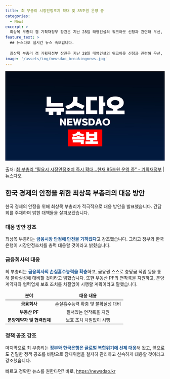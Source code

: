 ```yaml
---
title: 최 부총리 시장안정조치 확대 및 85조원 운영 중
categories:
  - News
excerpt: >
  최상목 부총리 겸 기획재정부 장관은 지난 28일 태영건설의 워크아웃 신청과 관련해 우선, 금융시장 안정에 만…
feature_text: >
  ## 뉴스다오 실시간 뉴스 속보입니다.

  최상목 부총리 겸 기획재정부 장관은 지난 28일 태영건설의 워크아웃 신청과 관련해 우선, 금융시장 안정에 만…
image: '/assets/img/newsdao_breakingnews.jpg'
---
```


![뉴스다오 속보](/assets/img/newsdao_breakingnews.jpg)

<p>출처: <a href="https://newsdao.kr/2897" rel="dofollow">최 부총리 “필요시 시장안정조치 즉시 확대…현재 85조원 운영 중” - 기획재정부</a> | 뉴스다오</p>

<h2 data-ke-size="size26">한국 경제의 안정을 위한 최상목 부총리의 대응 방안</h2>
<p data-ke-size="size16">한국 경제의 안정을 위해 최상목 부총리가 적극적으로 대응 방안을 발표했습니다. 간담회를 주재하며 밝힌 대책들을 살펴보겠습니다.</p>

<h3>대응 방안 강조</h3>
<p data-ke-size="size16">최상목 부총리는 <b><span style="color: #1a5490;">금융시장 안정에 만전을 기하겠다</span></b>고 강조했습니다. 그리고 정부와 한국은행이 시장안정조치를 총력 대응할 것이라고 밝혔습니다.</p>

<h3>금융회사의 대응</h3>
<p data-ke-size="size16">최 부총리는 <b><span style="color: #1a5490;">금융회사의 손실흡수능력을 확충</span></b>하고, 금융권 스스로 충당금 적립 등을 통해 불확실성에 대비할 것이라고 밝혔습니다. 또한 부동산 PF의 연착륙을 지원하고, 분양계약자와 협력업체 보호 조치를 차질없이 시행할 계획이라고 말했습니다.</p>

<table>
<thead>
<tr>
<td style="text-align: center; height: 17px;"><b>분야</b></td>
<td style="text-align: center; height: 17px;"><b>대응 내용</b></td>
</tr>
</thead>
<tbody>
<tr>
<td style="text-align: center; height: 17px;"><b>금융회사</b></td>
<td style="text-align: center; height: 17px;">손실흡수능력 확충 및 불확실성 대비</td>
</tr>
<tr>
<td style="text-align: center; height: 17px;"><b>부동산 PF</b></td>
<td style="text-align: center; height: 17px;">질서있는 연착륙을 지원</td>
</tr>
<tr>
<td style="text-align: center; height: 17px;"><b>분양계약자 및 협력업체</b></td>
<td style="text-align: center; height: 17px;">보호 조치 차질없이 시행</td>
</tr>
</tbody>
</table>

<h3>정책 공조 강조</h3>
<p data-ke-size="size16">마지막으로 최 부총리는 <b><span style="color: #1a5490;">정부와 한국은행은 글로벌 복합위기에 선제 대응</span></b>해 왔고, 앞으로도 긴밀한 정책 공조를 바탕으로 잠재위험을 철저히 관리하고 신속하게 대응할 것이라고 강조했습니다.</p>
 

빠르고 정확한 뉴스를 원한다면? 바로, <a href="https://newsdao.kr" rel="dofollow">https://newsdao.kr</a>


    
